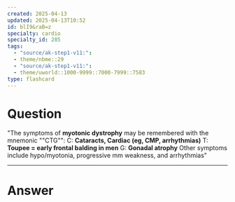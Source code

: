 ```yaml
---
created: 2025-04-13
updated: 2025-04-13T10:52
id: blI9&raB=z
specialty: cardio
specialty_id: 285
tags:
  - "source/ak-step1-v11:": 
  - theme/nbme::29
  - "source/ak-step1-v11:": 
  - theme/uworld::1000-9999::7000-7999::7583
type: flashcard
---
```


# Question
"The symptoms of **myotonic dystrophy** may be remembered with the mnemonic ""CTG"":    C: **Cataracts, Cardiac (eg, CMP, arrhythmias)** T: **Toupee = early frontal balding in men** G: **Gonadal atrophy**   Other symptoms include hypo/myotonia, progressive mm weakness, and arrhythmias"

---

# Answer
